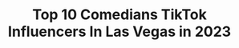 ---
title: Top 10 Comedians TikTok Influencers In Las Vegas in 2023
description: >-
  Find top comedians TikTok influencers in Las Vegas in 2023. Most popular hashtags: #fyp #foryou #comedy #viral.
platform: TikTok
hits: 14
text_top: Discover the most popular TikTok profiles on inBeat.
text_bottom: Our search engine holds 14 TikTok influencers like this in Las Vegas, United States for you to contact.
profiles:
  - username: "heathharmison"
    fullname: >-
      Heath Harmison
    bio: >-
      Standup comedian out of Las Vegas. Venmo: @Heath-Harmison IG: @heathharmison
    location: "United States"
    followers: 237500
    engagement: 1756
    commentsToLikes: 0.019255
    id: ckbf3gmdwr63z0j23bhrrkap8
    verified: false
    hashtags: "#fyp, #marriage, #tiktok, #dammitchip"
  - username: "spirointhatshow"
    fullname: >-
      Spiro
    bio: >-
      LV Comedian BaAaAbe? 👫 I also like Koalas 🐨 Stream My Comedy Show 11/10 8pm ⬇
    location: "United States"
    followers: 24400
    engagement: 678
    commentsToLikes: 0.060440
    id: ckcjkbfdidukm0j23kvdng10e
    verified: false
    hashtags: "#couplesbelike, #couplescomedy, #duet, #couples"
  - username: "michiventures"
    fullname: >-
      michiventures
    bio: >-
      Traveler, comedian, hiker, the whole package
    location: "United States"
    followers: 16400
    engagement: 1405
    commentsToLikes: 0.029858
    id: ck8w3021b6w5j0j78navygw2h
    verified: false
    hashtags: "#foryou, #fyp, #lasvegas, #vegas"
  - username: "corymichaeliscomedy"
    fullname: >-
      Cory Michaelis
    bio: >-
      Comedian 🎤 IG: @corymichaeliscomedy “Bad Teacher” on Dry Bar Ayyyyyyyyyyyy 40k
    location: "United States"
    followers: 41500
    engagement: 1212
    commentsToLikes: 0.025573
    id: ckbl0mni1xbf10j23xzn52auk
    verified: false
    hashtags: "#trump2020, #fyp, #trump, #comedian"
  - username: "tristandoescomdy"
    fullname: >-
      tristanisacomedian
    bio: >-
      i do stand up comedy
    location: "United States"
    followers: 72600
    engagement: 1639
    commentsToLikes: 0.007379
    id: ckb9rhi7do5yi0j23by9mhbak
    verified: false
    hashtags: "#foryoupage, #comedy, #funny, #standup"
  - username: "manuela_thick"
    fullname: >-
      Manuela Thick
    bio: >-
      Living my life on my own terms. Not the term of others💋 Body positivity ❤️ 🔞
    location: "United States"
    followers: 22900
    engagement: 362
    commentsToLikes: 0.341959
    id: ckcegzno1okao0j23zh4qzit9
    verified: false
    hashtags: "#funny, #happyhalloween, #halloween2020, #art"
  - username: "andrew_thebrave93"
    fullname: >-
      Andrew Navarro
    bio: >-
      inta📷: andrew_thebrave 🤣comedy page🔥 Native/Mexican venmo: @Andrew-Navarro-17
    location: "United States"
    followers: 37100
    engagement: 1511
    commentsToLikes: 0.083363
    id: ck85cq1d32xjs0j78ijvjhyr0
    verified: false
    hashtags: "#trump2020, #dance, #biden2020, #drippy"
  - username: "aytelma"
    fullname: >-
      Aytelma
    bio: >-
      Holis 🦋 Insta: aytelma 🦋 Facebook: Ay Telma 🦋
    location: "United States"
    followers: 24000
    engagement: 784
    commentsToLikes: 0.015731
    id: ckai7w0sk1vqs0i78pzryyq4e
    verified: false
    hashtags: "#walmart, #parati, #paratihn, #foryou"
  - username: "panchame7"
    fullname: >-
      Roberto panchame 🧬
    bio: >-
      Comedia & tonteras🤹🏽‍♂️ ALGUIEN CONTRATEME! 😁
    location: "United States"
    followers: 251900
    engagement: 1403
    commentsToLikes: 0.011433
    id: ck9emcrlqeoeq0j78yljdrazf
    verified: false
    hashtags: "#mexican, #parati, #wera, #gringa"
  - username: "lialios1"
    fullname: >-
      Lia Hernandez
    bio: >-
      🇨🇺🥰🦋 @lia_life91 🦋
    location: "United States"
    followers: 192500
    engagement: 365
    commentsToLikes: 0.011884
    id: ck9gle881nyfg0j78gcwtdbau
    verified: false
    hashtags: "#girls, #miami, #fyp, #challege"
---